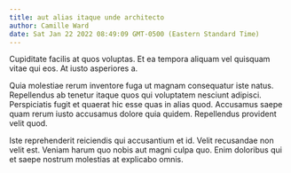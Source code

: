 ```yaml
---
title: aut alias itaque unde architecto
author: Camille Ward
date: Sat Jan 22 2022 08:49:09 GMT-0500 (Eastern Standard Time)
---
```

Cupiditate facilis at quos voluptas. Et ea tempora aliquam vel quisquam vitae qui eos. At iusto asperiores a.

 Quia molestiae rerum inventore fuga ut magnam consequatur iste natus. Repellendus ab tenetur itaque quos qui voluptatem nesciunt adipisci. Perspiciatis fugit et quaerat hic esse quas in alias quod. Accusamus saepe quam rerum iusto accusamus dolore quia quidem. Repellendus provident velit quod.

 Iste reprehenderit reiciendis qui accusantium et id. Velit recusandae non velit est. Veniam harum quo nobis aut magni culpa quo. Enim doloribus qui et saepe nostrum molestias at explicabo omnis.
